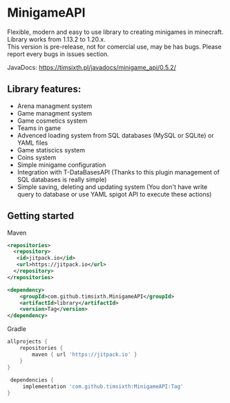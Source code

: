 # MinigameAPI
Flexible, modern and easy to use library to creating minigames in minecraft. <br>
Library works from 1.13.2 to 1.20.x.
<br>
This version is pre-release, not for comercial use, may be has bugs. 
Please report every bugs in issues section.<br>

JavaDocs: https://timsixth.pl/javadocs/minigame_api/0.5.2/

## Library features:
- Arena managment system
- Game managment system
- Game cosmetics system
- Teams in game
- Advenced loading system from SQL databases (MySQL or SQLite) or YAML files
- Game statiscics system
- Coins system
- Simple minigame configuration
- Integration with T-DataBasesAPI (Thanks to this plugin management of SQL databases is really simple)
- Simple saving, deleting and updating system (You don't have write query to database or use YAML spigot API to execute these actions) 

## Getting started

Maven
```xml
<repositories>
  <repository>
   <id>jitpack.io</id>
   <url>https://jitpack.io</url>
  </repository>
</repositories>

<dependency>
	<groupId>com.github.timsixth.MinigameAPI</groupId>
	<artifactId>library</artifactId>
	<version>Tag</version>
</dependency>
```
Gradle
```gradle
allprojects {
	repositories {
		maven { url 'https://jitpack.io' }
	}
}
  
 dependencies {
	 implementation 'com.github.timsixth:MinigameAPI:Tag'
}
```
